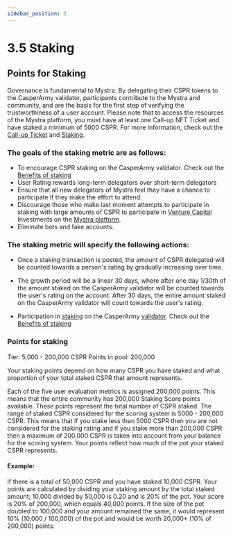 ```yaml
---
sidebar_position: 5
---
```


# 3.5 Staking

## Points for Staking

Governance is fundamental to Mystra. By delegating their CSPR tokens to the CasperArmy validator, participants contribute to the Mystra and community, and are the basis for the first step of verifying the trustworthiness of a user account. Please note that to access the resources of the Mystra platform, you must have at least one Call-up NFT Ticket and have staked a minimum of 5000 CSPR. For more information, check out the <a href="https://docs.mystra.io/docs/PRODUCTS%20AND%20SERVICES/2.7-call-up-ticket">Call-up Ticket</a> and <a href="https://docs.casperarmy.org/docs/PRODUCTS%20AND%20SERVICES/2.9-staking">Staking</a>.

### The goals of the staking metric are as follows:

- To encourage CSPR staking on the CasperArmy validator. Check out the <a href="https://docs.mystra.io/docs/validator/7.3-Benefits-of-staking">Benefits of staking</a>
- User Rating rewards long-term delegators over short-term delegators
- Ensure that all new delegators of Mystra feel they have a chance to participate if they make the effort to attend.
- Discourage those who make last moment attempts to participate in staking with large amounts of CSPR to participate in <a href="https://docs.mystra.io/docs/PRODUCTS%20AND%20SERVICES/2.3%20Venture%20Capital">Venture Capital</a> Investments on the <a href="https://docs.mystra.io/docs/PLATFORM/5.3-Available-features">Mystra platform</a>. 
- Eliminate bots and fake accounts.

### The staking metric will specify the following actions:

- Once a staking transaction is posted, the amount of CSPR delegated will be counted towards a person's rating by gradually increasing over time.
- The growth period will be a linear 30 days, where after one day 1/30th of the amount staked on the CasperArmy validator will be counted towards the user's rating on the account. After 30 days, the entire amount staked on the CasperArmy validator will count towards the user's rating.
 
- Participation in <a href="https://docs.mystra.io/docs/PRODUCTS%20AND%20SERVICES/2.9-staking">staking</a> on the CasperArmy <a href="https://docs.mystra.io/docs/validator/7.1-Validator-features">validator</a>. Check  out the <a href="https://docs.mystra.io/docs/validator/7.3-Benefits-of-staking">Benefits of staking</a>

### Points for staking

Tier: 5,000 - 200,000 CSPR
Points in pool: 200,000

Your staking points depend on how many CSPR you have staked and what proportion of your total staked CSPR that amount represents.
 
Each of the five user evaluation metrics is assigned 200,000 points. This means that the entire community has 200,000 Staking Score points available. These points represent the total number of CSPR staked. The range of staked CSPR considered for the scoring system is 5000 - 200,000 CSPR. This means that if you stake less than 5000 CSPR then you are not considered for the staking rating and if you stake more than 200,000 CSPR then a maximum of 200,000 CSPR is taken into account from your balance for the scoring system. Your points reflect how much of the pot your staked CSPR represents.

#### Example:

If there is a total of 50,000 CSPR and you have staked 10,000 CSPR. Your points are calculated by dividing your staking amount by the total staked amount; 10,000 divided by 50,000 is 0.20 and is 20% of the pot. Your score is 20% of 200,000, which equals 40,000 points.
If the size of the pot doubled to 100,000 and your amount remained the same, it would represent 10% (10,000 / 100,000) of the pot and would be worth 20,000* (10% of 200,000) points.
